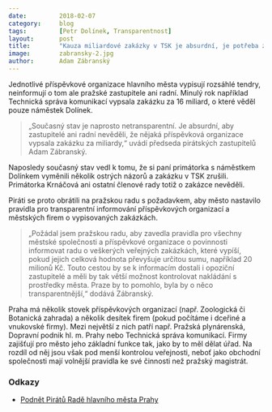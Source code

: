 ```yaml
---
date:         2018-02-07
category:     blog
tags:         [Petr Dolínek, Transparentnost]
layout:       post
title:        "Kauza miliardové zakázky v TSK je absurdní, je potřeba změnit pravidla pro hospodaření příspěvkových organizací" 
image:        zabransky-2.jpg
author:       Adam Zábranský
---
```


Jednotlivé příspěvkové organizace hlavního města vypisují rozsáhlé tendry, neinformují o tom ale pražské zastupitele ani radní. Minulý rok například Technická správa komunikací vypsala zakázku za 16 miliard, o které věděl pouze náměstek Dolínek. 

> „Současný stav je naprosto netransparentní. Je absurdní, aby zastupitelé ani radní nevěděli, že nějaká příspěvková organizace vypsala zakázku za miliardy,“ uvádí předseda pirátských zastupitelů Adam Zábranský. 

Naposledy současný stav vedl k tomu, že si paní primátorka s náměstkem Dolínkem vyměnili několik ostrých názorů a zakázku v TSK zrušili. Primátorka Krnáčová ani ostatní členové rady totiž o zakázce nevěděli.

Piráti se proto obrátili na pražskou radu s požadavkem, aby město nastavilo pravidla pro transparentní informování příspěvkových organizací a městských firem o vypisovaných zakázkách. 

> „Požádal jsem pražskou radu, aby zavedla pravidla pro všechny městské společnosti a příspěvkové organizace o povinnosti informovat radu o veškerých veřejných zakázkách, které vypíší, pokud jejich celková hodnota převyšuje určitou sumu, například 20 milionů Kč. Touto cestou by se k informacím dostali i opoziční zastupitelé a měli by tak větší možnost kontrolovat nakládání s prostředky města. Praze by to pomohlo, byla by o něco transparentnější,“ dodává Zábranský. 

Praha má několik stovek příspěvkových organizací (např. Zoologická či Botanická zahrada) a několik desítek firem (pokud počítáme i dceřiné a vnukovské firmy). Mezi největší z nich patří např. Pražská plynárenská, Dopravní podnik hl. m. Prahy nebo Technická správa komunikací. Firmy zajišťují pro město jeho základní funkce tak, jako by to měl dělat úřad. Na rozdíl od něj jsou však pod menší kontrolou veřejnosti, neboť jako obchodní společnosti mají volnější pravidla ke své činnosti než pražský magistrát. 

### Odkazy

* [Podnět Pirátů Radě hlavního města Prahy](https://github.com/pirati-byro/spisy-zk-pha-2018/blob/master/9425-pravidla-rade-vyberova-rizeni-mestskych-firem/01-podnet/main.pdf)
